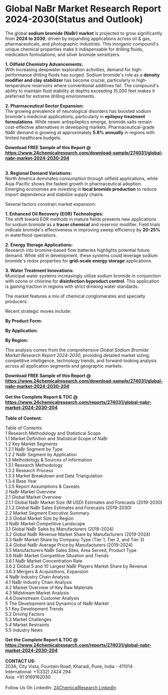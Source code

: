 <h1>Global NaBr Market Research Report 2024-2030(Status and Outlook)</h1><p>The global <strong>sodium bromide (NaBr) market</strong> is projected to grow significantly from <strong>2024 to 2030</strong>, driven by expanding applications across oil &amp; gas, pharmaceuticals, and photographic industries. This inorganic compound's unique chemical properties make it indispensable for drilling fluids, medication formulations, and silver bromide sensitizers.</p><p><strong>1. Oilfield Chemistry Advancements: </strong><br>
With increasing deepwater exploration activities, demand for high-performance drilling fluids has surged. Sodium bromide's role as a <strong>density modifier and clay stabilizer</strong> has become crucial, particularly in high-temperature reservoirs where conventional additives fail. The compound's ability to maintain fluid stability at depths exceeding 15,000 feet makes it preferred for extreme drilling environments.</p><p><strong>2. Pharmaceutical Sector Expansion:</strong><br>
The growing prevalence of neurological disorders has boosted sodium bromide's medicinal applications, particularly in <strong>epilepsy treatment formulations</strong>. While newer antiepileptics emerge, bromide salts remain cost-effective alternatives in developing markets. Pharmaceutical-grade NaBr demand is growing at approximately <strong>5.8% annually</strong> in regions with limited healthcare budgets.</p><div><b>Download FREE Sample of this Report @ 
            <a href="https://www.24chemicalresearch.com/download-sample/274031/global-nabr-market-2024-2030-204">
            https://www.24chemicalresearch.com/download-sample/274031/global-nabr-market-2024-2030-204</a></b></div><br><p><strong>3. Regional Demand Variations:</strong><br>
North America dominates consumption through oilfield applications, while Asia-Pacific shows the fastest growth in pharmaceutical adoption. Emerging economies are investing in <strong>local bromide production</strong> to reduce import dependence and stabilize supply chains.</p><p>Several factors constrain market expansion:</p><p><strong>1. Enhanced Oil Recovery (EOR) Technologies:</strong><br>
The shift toward EOR methods in mature fields presents new applications for sodium bromide as a <strong>tracer chemical</strong> and reservoir modifier. Field trials indicate bromide's effectiveness in improving sweep efficiency by <strong>20-25%</strong> in waterflood operations.</p><p><strong>2. Energy Storage Applications: </strong><br>
Research into bromine-based flow batteries highlights potential future demand. While still in development, these systems could leverage sodium bromide's redox properties for <strong>grid-scale energy storage</strong> applications.</p><p><strong>3. Water Treatment Innovations:</strong><br>
Municipal water systems increasingly utilize sodium bromide in conjunction with ozone or chlorine for <strong>disinfection byproduct control</strong>. This application is gaining traction in regions with strict drinking water standards.</p><p>The market features a mix of chemical conglomerates and specialty producers:</p><p>Recent strategic moves include:</p><p><strong>By Product Form:</strong></p><p><strong>By Application:</strong></p><p><strong>By Region:</strong></p><p>This analysis comes from the comprehensive <em>Global Sodium Bromide Market Research Report 2024-2030</em>, providing detailed market sizing, competitive intelligence, technology trends, and forward-looking analysis across all application segments and geographic markets.</p><div><b>Download FREE Sample of this Report @ 
            <a href="https://www.24chemicalresearch.com/download-sample/274031/global-nabr-market-2024-2030-204">
            https://www.24chemicalresearch.com/download-sample/274031/global-nabr-market-2024-2030-204</a></b></div><br><div><b>Get the Complete Report & TOC @ 
            <a href="https://www.24chemicalresearch.com/reports/274031/global-nabr-market-2024-2030-204">
            https://www.24chemicalresearch.com/reports/274031/global-nabr-market-2024-2030-204</a></b></div><br>
            <b>Table of Content:</b><p>Table of Contents<br />
1 Research Methodology and Statistical Scope<br />
1.1 Market Definition and Statistical Scope of NaBr<br />
1.2 Key Market Segments<br />
1.2.1 NaBr Segment by Type<br />
1.2.2 NaBr Segment by Application<br />
1.3 Methodology & Sources of Information<br />
1.3.1 Research Methodology<br />
1.3.2 Research Process<br />
1.3.3 Market Breakdown and Data Triangulation<br />
1.3.4 Base Year<br />
1.3.5 Report Assumptions & Caveats<br />
2 NaBr Market Overview<br />
2.1 Global Market Overview<br />
2.1.1 Global NaBr Market Size (M USD) Estimates and Forecasts (2019-2030)<br />
2.1.2 Global NaBr Sales Estimates and Forecasts (2019-2030)<br />
2.2 Market Segment Executive Summary<br />
2.3 Global Market Size by Region<br />
3 NaBr Market Competitive Landscape<br />
3.1 Global NaBr Sales by Manufacturers (2019-2024)<br />
3.2 Global NaBr Revenue Market Share by Manufacturers (2019-2024)<br />
3.3 NaBr Market Share by Company Type (Tier 1, Tier 2, and Tier 3)<br />
3.4 Global NaBr Average Price by Manufacturers (2019-2024)<br />
3.5 Manufacturers NaBr Sales Sites, Area Served, Product Type<br />
3.6 NaBr Market Competitive Situation and Trends<br />
3.6.1 NaBr Market Concentration Rate<br />
3.6.2 Global 5 and 10 Largest NaBr Players Market Share by Revenue<br />
3.6.3 Mergers & Acquisitions, Expansion<br />
4 NaBr Industry Chain Analysis<br />
4.1 NaBr Industry Chain Analysis<br />
4.2 Market Overview of Key Raw Materials<br />
4.3 Midstream Market Analysis<br />
4.4 Downstream Customer Analysis<br />
5 The Development and Dynamics of NaBr Market <br />
5.1 Key Development Trends<br />
5.2 Driving Factors<br />
5.3 Market Challenges<br />
5.4 Market Restraints<br />
5.5 Industry News<br />
</p><div><b>Get the Complete Report & TOC @ 
            <a href="https://www.24chemicalresearch.com/reports/274031/global-nabr-market-2024-2030-204">
            https://www.24chemicalresearch.com/reports/274031/global-nabr-market-2024-2030-204</a></b></div><br><b>CONTACT US:</b><br>
            203A, City Vista, Fountain Road, Kharadi, Pune, India - 411014<br>
            International: +1(332) 2424 294<br>
            Asia: +91 9169162030 <br><br>
            Follow Us On LinkedIn: <a href="https://www.linkedin.com/company/24chemicalresearch/">24ChemicalResearch LinkedIn</a>